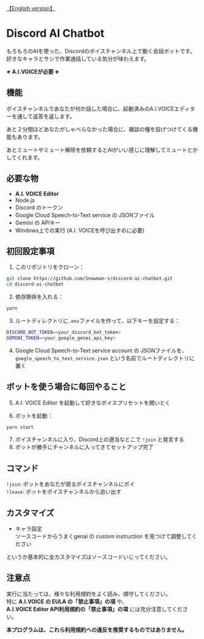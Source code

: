 [【English version】](./README_en.md)

# Discord AI Chatbot

もろもろのAIを使った、Discordのボイスチャンネル上で動く会話ボットです。  
好きなキャラとサシで作業通話している気分が味わえます。

**※ A.I.VOICEが必要 ※** 

## 機能

ボイスチャンネルであなたが何か話した場合に、起動済みのA.I.VOICEエディターを通して返答を返します。

あと２分間ほどあなたがしゃべらなかった場合に、雑談の種を投げつけてくる機能もあります。

あとミュートやミュート解除を依頼するとAIがいい感じに理解してミュートとかしてくれます。

## 必要な物
- **A.I. VOICE Editor**
- Node.js
- Discord のトークン
- Google Cloud Speech-to-Text service の JSONファイル
- Gemini の APIキー
- Windows上での実行 (A.I. VOICEを呼び出すのに必要)

## 初回設定事項

1. このリポジトリをクローン：
```bash
git clone https://github.com/Snowman-s/discord-ai-chatbot.git
cd discord-ai-chatbot
```

2. 依存関係を入れる：
```bash
yarn
```

3. ルートディレクトリに`.env`ファイルを作って、以下キーを設定する：
```bash
DISCORD_BOT_TOKEN=<your_discord_bot_token>
GEMINI_TOKEN=<your_google_genai_api_key>
```

4. Google Cloud Speech-to-Text service account の JSONファイルを、`google_speech_to_text_service.json` という名前でルートディレクトリに置く

## ボットを使う場合に毎回やること
5. A.I. VOICE Editor を起動して好きなボイスプリセットを開いとく

6. ボットを起動：
```bash
yarn start
```

7. ボイスチャンネルに入り、Discord上の適当なとこで `!join` と発言する
8. ボットが勝手にチャンネルに入ってきてセットアップ完了

## コマンド
`!join`: ボットをあなたが居るボイスチャンネルにポイ  
`!leave`: ボットをボイスチャンネルから追い出す

## カスタマイズ
- キャラ設定  
  ソースコードからうまくgenai の custom instruction を見つけて調整してください

というか基本的に全カスタマイズはソースコードいじってください。

## 注意点
実行に当たっては、様々な利用規約をよく読み、順守してください。  
特に **A.I.VOICE の EULA の「禁止事項」の項** や、  
**A.I.VOICE Editor API利用規約の「禁止事項」の項** には充分注意してください。

**本プログラムは、これら利用規約への違反を推奨するものではありません。**
